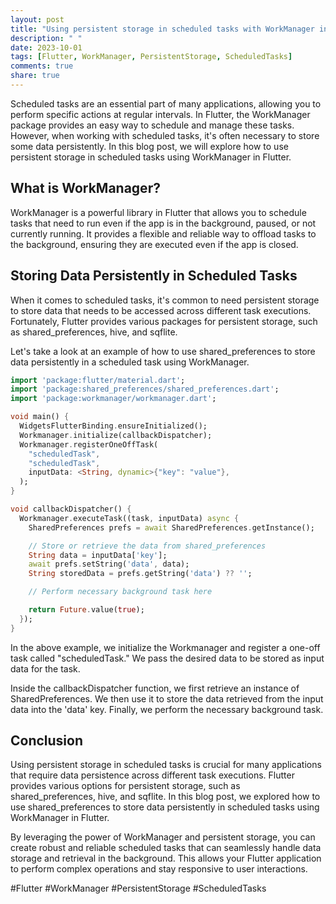 ```yaml
---
layout: post
title: "Using persistent storage in scheduled tasks with WorkManager in Flutter"
description: " "
date: 2023-10-01
tags: [Flutter, WorkManager, PersistentStorage, ScheduledTasks]
comments: true
share: true
---
```


Scheduled tasks are an essential part of many applications, allowing you to perform specific actions at regular intervals. In Flutter, the WorkManager package provides an easy way to schedule and manage these tasks. However, when working with scheduled tasks, it's often necessary to store some data persistently. In this blog post, we will explore how to use persistent storage in scheduled tasks using WorkManager in Flutter.

## What is WorkManager?

WorkManager is a powerful library in Flutter that allows you to schedule tasks that need to run even if the app is in the background, paused, or not currently running. It provides a flexible and reliable way to offload tasks to the background, ensuring they are executed even if the app is closed.

## Storing Data Persistently in Scheduled Tasks

When it comes to scheduled tasks, it's common to need persistent storage to store data that needs to be accessed across different task executions. Fortunately, Flutter provides various packages for persistent storage, such as shared_preferences, hive, and sqflite.

Let's take a look at an example of how to use shared_preferences to store data persistently in a scheduled task using WorkManager.

```dart
import 'package:flutter/material.dart';
import 'package:shared_preferences/shared_preferences.dart';
import 'package:workmanager/workmanager.dart';

void main() {
  WidgetsFlutterBinding.ensureInitialized();
  Workmanager.initialize(callbackDispatcher);
  Workmanager.registerOneOffTask(
    "scheduledTask",
    "scheduledTask",
    inputData: <String, dynamic>{"key": "value"},
  );
}

void callbackDispatcher() {
  Workmanager.executeTask((task, inputData) async {
    SharedPreferences prefs = await SharedPreferences.getInstance();

    // Store or retrieve the data from shared_preferences
    String data = inputData['key'];
    await prefs.setString('data', data);
    String storedData = prefs.getString('data') ?? '';

    // Perform necessary background task here

    return Future.value(true);
  });
}
```

In the above example, we initialize the Workmanager and register a one-off task called "scheduledTask." We pass the desired data to be stored as input data for the task.

Inside the callbackDispatcher function, we first retrieve an instance of SharedPreferences. We then use it to store the data retrieved from the input data into the 'data' key. Finally, we perform the necessary background task.

## Conclusion

Using persistent storage in scheduled tasks is crucial for many applications that require data persistence across different task executions. Flutter provides various options for persistent storage, such as shared_preferences, hive, and sqflite. In this blog post, we explored how to use shared_preferences to store data persistently in scheduled tasks using WorkManager in Flutter.

By leveraging the power of WorkManager and persistent storage, you can create robust and reliable scheduled tasks that can seamlessly handle data storage and retrieval in the background. This allows your Flutter application to perform complex operations and stay responsive to user interactions.

#Flutter #WorkManager #PersistentStorage #ScheduledTasks